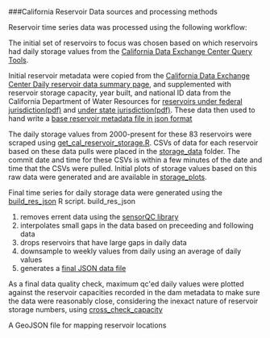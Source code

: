  ###California Reservoir Data sources and processing methods
 
 Reservoir time series data was processed using the following workflow:
 
 The initial set of reservoirs to focus was chosen based on which reservoirs had daily storage values from the [California Data Exchange Center Query Tools](http://cdec.water.ca.gov/cgi-progs/queryDaily). 

Initial reservoir metadata were copied from the [California Data Exchange Center Daily reservoir data summary page](http://cdec.water.ca.gov/misc/daily_res.html), and supplemented with reservoir storage capacity, year built, and national ID data from the California Department of Water Resources for [reservoirs under federal jurisdiction(pdf)](http://www.water.ca.gov/damsafety/docs/Federal2010.pdf) and [under state jurisdiction(pdf)](http://www.water.ca.gov/damsafety/docs/Jurisdictional2014.pdf).  These data then used to hand write a [base reservoir metadata file in json format](../Data/ca_reservoirs.json)
 
The daily storage values from 2000-present for these 83 reservoirs were scraped using [get_cal_reservoir_storage.R](get_cal_reservoir_storage.R).  CSVs of data for each reservoir based on these data pulls were placed in the [storage_data](storage_data/) folder.  The commit date and time for these CSVs is within a few minutes of the date and time that the CSVs were pulled.  Initial plots of storage values based on this raw data were generated and are available in [storage_plots](storage_plots).

Final time series for daily storage data were generated using the [build_res_json](build_res_json.R) R script. build\_res\_json
1. removes errent data using the [sensorQC library](https://github.com/USGS-R/sensorQC)
2. interpolates small gaps in the data based on preceeding and following data
3. drops reservoirs that have large gaps in daily data
4. downsample to weekly values from daily using an average of daily values
5. generates a [final JSON data file](reservoir_storage.json)

As a final data quality check, maximum qc'ed daily values were plotted against the reservoir capacities recorded in the dam metadata to make sure the data were reasonably close, considering the inexact nature of reservoir storage numbers, using [cross_check_capacity](cross_check_capacity.R) 

A GeoJSON file for mapping reservoir locations 




 
